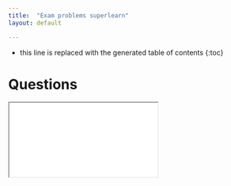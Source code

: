 ```yaml
---
title:  "Exam problems superlearn"
layout: default

---
```


* this line is replaced with the generated table of contents
{:toc}

# Questions

<iframe class="autoresize nodisplay superlearn-iframe" src="{{ site.superlearn_url }}/ht/asdf2?deckname=math -- shad problems">
    <p>Your browser does not support iframes.</p>
</iframe>
